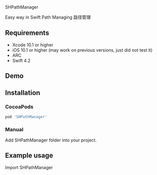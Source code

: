 SHPathManager

Easy way in Swift Path Managing
路径管理



## Requirements
* Xcode 10.1 or higher
* iOS 10.1 or higher (may work on previous versions, just did not test it)
* ARC
* Swift 4.2

## Demo



## Installation

### CocoaPods

``` ruby
pod 'SHPathManager'
```

### Manual

Add SHPathManager folder into your project.

## Example usage
Import SHPathManager

